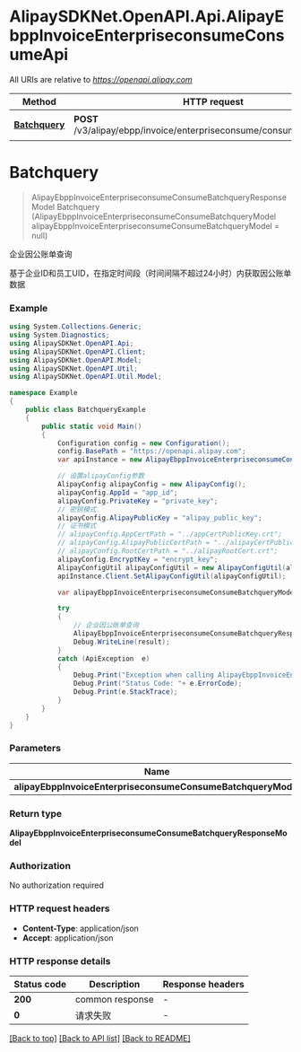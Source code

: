 # AlipaySDKNet.OpenAPI.Api.AlipayEbppInvoiceEnterpriseconsumeConsumeApi

All URIs are relative to *https://openapi.alipay.com*

Method | HTTP request | Description
------------- | ------------- | -------------
[**Batchquery**](AlipayEbppInvoiceEnterpriseconsumeConsumeApi.md#batchquery) | **POST** /v3/alipay/ebpp/invoice/enterpriseconsume/consume/batchquery | 企业因公账单查询


<a name="batchquery"></a>
# **Batchquery**
> AlipayEbppInvoiceEnterpriseconsumeConsumeBatchqueryResponseModel Batchquery (AlipayEbppInvoiceEnterpriseconsumeConsumeBatchqueryModel alipayEbppInvoiceEnterpriseconsumeConsumeBatchqueryModel = null)

企业因公账单查询

基于企业ID和员工UID，在指定时间段（时间间隔不超过24小时）内获取因公账单数据

### Example
```csharp
using System.Collections.Generic;
using System.Diagnostics;
using AlipaySDKNet.OpenAPI.Api;
using AlipaySDKNet.OpenAPI.Client;
using AlipaySDKNet.OpenAPI.Model;
using AlipaySDKNet.OpenAPI.Util;
using AlipaySDKNet.OpenAPI.Util.Model;

namespace Example
{
    public class BatchqueryExample
    {
        public static void Main()
        {
            Configuration config = new Configuration();
            config.BasePath = "https://openapi.alipay.com";
            var apiInstance = new AlipayEbppInvoiceEnterpriseconsumeConsumeApi(config);

            // 设置alipayConfig参数
            AlipayConfig alipayConfig = new AlipayConfig();
            alipayConfig.AppId = "app_id";
            alipayConfig.PrivateKey = "private_key";
            // 密钥模式
            alipayConfig.AlipayPublicKey = "alipay_public_key";
            // 证书模式
            // alipayConfig.AppCertPath = "../appCertPublicKey.crt";
            // alipayConfig.AlipayPublicCertPath = "../alipayCertPublicKey_RSA2.crt";
            // alipayConfig.RootCertPath = "../alipayRootCert.crt";
            alipayConfig.EncryptKey = "encrypt_key";
            AlipayConfigUtil alipayConfigUtil = new AlipayConfigUtil(alipayConfig);
            apiInstance.Client.SetAlipayConfigUtil(alipayConfigUtil);

            var alipayEbppInvoiceEnterpriseconsumeConsumeBatchqueryModel = new AlipayEbppInvoiceEnterpriseconsumeConsumeBatchqueryModel(); // AlipayEbppInvoiceEnterpriseconsumeConsumeBatchqueryModel |  (optional) 

            try
            {
                // 企业因公账单查询
                AlipayEbppInvoiceEnterpriseconsumeConsumeBatchqueryResponseModel result = apiInstance.Batchquery(alipayEbppInvoiceEnterpriseconsumeConsumeBatchqueryModel);
                Debug.WriteLine(result);
            }
            catch (ApiException  e)
            {
                Debug.Print("Exception when calling AlipayEbppInvoiceEnterpriseconsumeConsumeApi.Batchquery: " + e.Message );
                Debug.Print("Status Code: "+ e.ErrorCode);
                Debug.Print(e.StackTrace);
            }
        }
    }
}
```

### Parameters

Name | Type | Description  | Notes
------------- | ------------- | ------------- | -------------
 **alipayEbppInvoiceEnterpriseconsumeConsumeBatchqueryModel** | **AlipayEbppInvoiceEnterpriseconsumeConsumeBatchqueryModel**|  | [optional] 

### Return type

**AlipayEbppInvoiceEnterpriseconsumeConsumeBatchqueryResponseModel**

### Authorization

No authorization required

### HTTP request headers

 - **Content-Type**: application/json
 - **Accept**: application/json


### HTTP response details
| Status code | Description | Response headers |
|-------------|-------------|------------------|
| **200** | common response |  -  |
| **0** | 请求失败 |  -  |

[[Back to top]](#) [[Back to API list]](../README.md#documentation-for-api-endpoints) [[Back to README]](../README.md)

